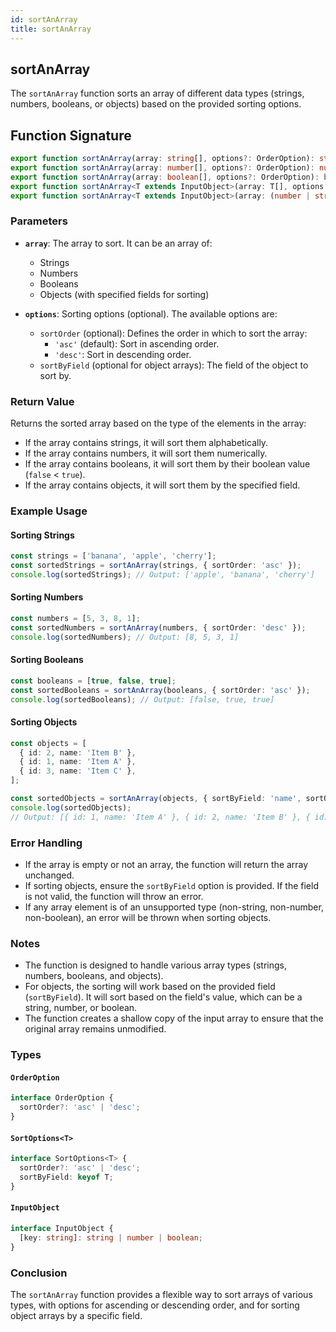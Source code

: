 ```yaml
---
id: sortAnArray
title: sortAnArray
---
```


## sortAnArray

The `sortAnArray` function sorts an array of different data types (strings, numbers, booleans, or objects) based on the provided sorting options.

## Function Signature

```typescript
export function sortAnArray(array: string[], options?: OrderOption): string[];
export function sortAnArray(array: number[], options?: OrderOption): number[];
export function sortAnArray(array: boolean[], options?: OrderOption): boolean[];
export function sortAnArray<T extends InputObject>(array: T[], options: SortOptions<T>): T[];
export function sortAnArray<T extends InputObject>(array: (number | string | boolean | T)[], options?: SortOptions<T>): (number | string | boolean | T)[];
```

### Parameters

- **`array`**: The array to sort. It can be an array of:
  - Strings
  - Numbers
  - Booleans
  - Objects (with specified fields for sorting)
  
- **`options`**: Sorting options (optional). The available options are:
  - `sortOrder` (optional): Defines the order in which to sort the array:
    - `'asc'` (default): Sort in ascending order.
    - `'desc'`: Sort in descending order.
  - `sortByField` (optional for object arrays): The field of the object to sort by.

### Return Value

Returns the sorted array based on the type of the elements in the array:

- If the array contains strings, it will sort them alphabetically.
- If the array contains numbers, it will sort them numerically.
- If the array contains booleans, it will sort them by their boolean value (`false` < `true`).
- If the array contains objects, it will sort them by the specified field.

### Example Usage

#### Sorting Strings

```typescript
const strings = ['banana', 'apple', 'cherry'];
const sortedStrings = sortAnArray(strings, { sortOrder: 'asc' });
console.log(sortedStrings); // Output: ['apple', 'banana', 'cherry']
```

#### Sorting Numbers

```typescript
const numbers = [5, 3, 8, 1];
const sortedNumbers = sortAnArray(numbers, { sortOrder: 'desc' });
console.log(sortedNumbers); // Output: [8, 5, 3, 1]
```

#### Sorting Booleans

```typescript
const booleans = [true, false, true];
const sortedBooleans = sortAnArray(booleans, { sortOrder: 'asc' });
console.log(sortedBooleans); // Output: [false, true, true]
```

#### Sorting Objects

```typescript
const objects = [
  { id: 2, name: 'Item B' },
  { id: 1, name: 'Item A' },
  { id: 3, name: 'Item C' },
];

const sortedObjects = sortAnArray(objects, { sortByField: 'name', sortOrder: 'asc' });
console.log(sortedObjects);
// Output: [{ id: 1, name: 'Item A' }, { id: 2, name: 'Item B' }, { id: 3, name: 'Item C' }]
```

### Error Handling

- If the array is empty or not an array, the function will return the array unchanged.
- If sorting objects, ensure the `sortByField` option is provided. If the field is not valid, the function will throw an error.
- If any array element is of an unsupported type (non-string, non-number, non-boolean), an error will be thrown when sorting objects.

### Notes

- The function is designed to handle various array types (strings, numbers, booleans, and objects).
- For objects, the sorting will work based on the provided field (`sortByField`). It will sort based on the field's value, which can be a string, number, or boolean.
- The function creates a shallow copy of the input array to ensure that the original array remains unmodified.

### Types

#### `OrderOption`

```typescript
interface OrderOption {
  sortOrder?: 'asc' | 'desc';
}
```

#### `SortOptions<T>`

```typescript
interface SortOptions<T> {
  sortOrder?: 'asc' | 'desc';
  sortByField: keyof T;
}
```

#### `InputObject`

```typescript
interface InputObject {
  [key: string]: string | number | boolean;
}
```

### Conclusion

The `sortAnArray` function provides a flexible way to sort arrays of various types, with options for ascending or descending order, and for sorting object arrays by a specific field.
